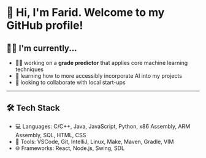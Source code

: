 # 👋 Hi, I'm Farid. Welcome to my GitHub profile! 
## 👨‍💻 I'm currently...
- 🧑‍🎓 working on a **grade predictor** that applies core machine learning techniques
- 🌱 learning how to more accessibly incorporate AI into my projects
- 🤝 looking to collaborate with local start-ups

---

## 🛠️ Tech Stack
- 💻 Languages: C/C++, Java, JavaScript, Python, x86 Assembly, ARM Assembly, SQL, HTML, CSS
- 🧰 Tools: VSCode, Git, IntelliJ, Linux, Make, Maven, Gradle, VIM
- 🌐 Frameworks: React, Node.js, Swing, SDL
